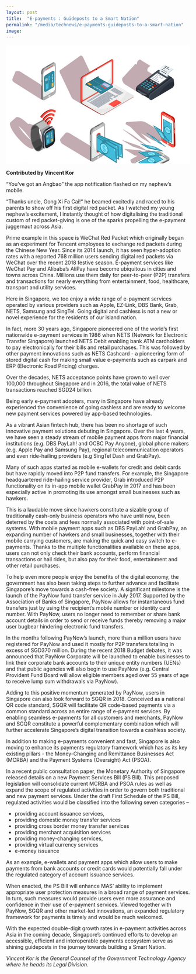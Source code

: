 ```yaml
---
layout: post
title:  "E-payments : Guideposts to a Smart Nation"
permalink: "/media/technews/e-payments-guideposts-to-a-smart-nation"
image: 
---
```


![e payment](/images/technews/e-payments-guideposts-to-a-smart-nation-part-1.jpg)

**Contributed by Vincent Kor**

“You’ve got an Angbao” the app notification flashed on my nephew’s mobile. 

“Thanks uncle, Gong Xi Fa Cai!“ he beamed excitedly and raced to his parents to show off his first digital red packet. As I watched my young nephew’s excitement, I instantly thought of how digitalising the traditional custom of red packet-giving is one of the sparks propelling the e-payment juggernaut across Asia. 

Prime example in this space is WeChat Red Packet which originally began as an experiment for Tencent employees to exchange red packets during the Chinese New Year. Since its 2014 launch, it has seen hyper-adoption rates with a reported 768 million users sending digital red packets via WeChat over the recent 2018 festive season. E-payment services like WeChat Pay and Alibaba’s AliPay have become ubiquitous in cities and towns across China. Millions use them daily for peer-to-peer (P2P) transfers and transactions for nearly everything from entertainment, food, healthcare, transport and utility services.  

Here in Singapore, we too enjoy a wide range of e-payment services operated by various providers such as Apple, EZ-Link, DBS Bank, Grab, NETS, Samsung and SingTel. Going digital and cashless is not a new or novel experience for the residents of our island nation. 

In fact, more 30 years ago, Singapore pioneered one of the world’s first nationwide e-payment services in 1986 when NETS (Network for Electronic Transfer Singapore) launched NETS Debit enabling bank ATM cardholders to pay electronically for their bills and retail purchases. This was followed by other payment innovations such as NETS Cashcard - a pioneering form of stored digital cash for making small value e-payments such as carpark and ERP (Electronic Road Pricing) charges. 

Over the decades, NETS acceptance points have grown to well over 100,000 throughout Singapore and in 2016, the total value of NETS transactions reached SGD24 billion. 
 
Being early e-payment adopters, many in Singapore have already experienced the convenience of going cashless and are ready to welcome new payment services powered by app-based technologies. 

As a vibrant Asian fintech hub, there has been no shortage of such innovative payment solutions debuting in Singapore. Over the last 4 years, we have seen a steady stream of mobile payment apps from major financial institutions (e.g. DBS PayLah! and OCBC Pay Anyone), global phone makers (e.g. Apple Pay and Samsung Pay), regional telecommunication operators and even ride-hailing providers (e.g SingTel Dash and GrabPay). 

Many of such apps started as mobile e-wallets for credit and debit cards but have rapidly moved into P2P fund transfers. For example, the Singapore headquartered ride-hailing service provider, Grab introduced P2P functionality on its in-app mobile wallet GrabPay in 2017 and has been especially active in promoting its use amongst small businesses such as hawkers. 

This is a laudable move since hawkers constitute a sizable group of traditionally cash-only business operators who have until now, been deterred by the costs and fees normally associated with point-of-sale systems. With mobile payment apps such as DBS PayLah! and GrabPay, an expanding number of hawkers and small businesses, together with their mobile carrying customers, are making the quick and easy switch to e-payments. Thanks to the multiple functionalities available on these apps, users can not only check their bank accounts, perform financial transactions or hail rides, but also pay for their food, entertainment and other retail purchases.

To help even more people enjoy the benefits of the digital economy, the government has also been taking steps to further advance and facilitate Singapore’s move towards a cash-free society. A significant milestone is the launch of the PayNow fund transfer service in July 2017. Supported by the Association of Banks of Singapore, PayNow allows for instantaneous fund transfers just by using the recipient’s mobile number or identity card number. With PayNow, users no longer need to remember or share bank account details in order to send or receive funds thereby removing a major user bugbear hindering electronic fund transfers. 

In the months following PayNow’s launch, more than a million users have registered for PayNow and used it mostly for P2P transfers totalling in excess of SGD370 million. During the recent 2018 Budget debates, it was announced that PayNow Corporate will be launched to enable businesses to link their corporate bank accounts to their unique entity numbers (UENs) and that public agencies will also begin to use PayNow (e.g. Central Provident Fund Board will allow eligible members aged over 55 years of age to receive lump sum withdrawals via PayNow). 

Adding to this positive momentum generated by PayNow, users in Singapore can also look forward to SGQR in 2018. Conceived as a national QR code standard, SGQR will facilitate QR code-based payments via a common standard across an entire range of e-payment services. By enabling seamless e-payments for all customers and merchants, PayNow and SGQR constitute a powerful complementary combination which will further accelerate Singapore’s digital transition towards a cashless society.    

In addition to making e-payments convenient and fast, Singapore is also moving to enhance its payments regulatory framework which has as its key existing pillars - the Money-Changing and Remittance Businesses Act (MCRBA) and the Payment Systems (Oversight) Act (PSOA). 

In a recent public consultation paper, the Monetary Authority of Singapore released details on a new Payment Services Bill (PS Bill). This proposed legislation will consolidate current MCRBA and PSOA rules as well as expand the scope of regulated activities in order to govern both traditional and new payment services. Under the draft First Schedule of the PS Bill, regulated activities would be classified into the following seven categories – 
- providing account issuance services,
- providing domestic money transfer services
- providing cross border money transfer services
- providing merchant acquisition services
- providing money-changing services,
- providing virtual currency services
- e-money issuance

As an example, e-wallets and payment apps which allow users to make payments from bank accounts or credit cards would potentially fall under the regulated category of account issuance services.

When enacted, the PS Bill will enhance MAS’ ability to implement appropriate user protection measures in a broad range of payment services. In turn, such measures would provide users even more assurance and confidence in their use of e-payment services. Viewed together with PayNow, SGQR and other market-led innovations, an expanded regulatory framework for payments is timely and would be much welcomed.

With the expected double-digit growth rates in e-payment activities across Asia in the coming decade, Singapore’s continued efforts to develop an accessible, efficient and interoperable payments ecosystem serve as shining guideposts in the journey towards building a Smart Nation.

*Vincent Kor is the General Counsel of the Government Technology Agency where he heads its Legal Division.*
